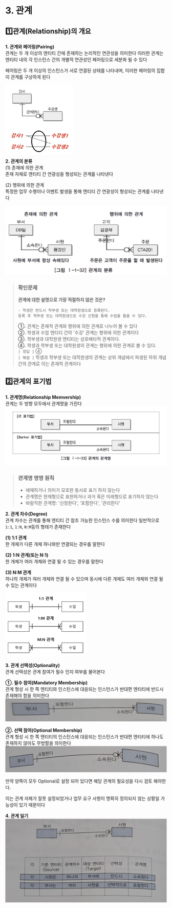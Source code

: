 # 3. 관계
## 1️⃣관계(Relationship)의 개요
**1. 관계와 페어링(Pairing)**<br>
관계는 두 개 이상의 엔티티 간에 존재하는 논리적인 연관성을 의미한다 이러한 관계는 엔티티 내의 각 인스턴스 간의 개별적 연관성인 페어링으로 세분화 될 수 있다

페어링은 두 개 이상의 인스턴스가 서로 연결된 상태를 나타내며, 이러한 페어링의 집합이 관계를 구상하게 된다

![alt text](image.png)<br>
**2. 관계의 분류**<br>
(1) 존재에 의한 관계<br>
존재 자체로 엔티티 간 연광성을 형성되는 관계를 나타낸다

(2) 행위에 의한 관계<br>
특정한 업무 수행이나 이벤트 발생을 통해 엔티티 간 연광성이 형성되는 관계를 나타낸다

![alt text](image-1.png)
> ### 확인문제
> **관계에 대한 설명으로 가장 적절하지 않은 것은?**
> ```
> - 학생은 반드시 학부생 또는 대학원생으로 등록된다.
> 등록 후 학부생 또는 대학원생으로 수강 신청을 통해 수업을 들을 수 있다.
> ```
> **①.** 관계는 존재적 관계와 행위에 의한 관계로 나누어 볼 수 있다<br>
> **②.** 학생과 수업 엔티티 간의 '수강' 관계는 행위에 의한 관계이다<br>
> **③.** 학부생과 대학원생 엔티티는 상호배타적 관계이다.<br>
> **④.** 학생과 학부생 또는 대학원생의 관계는 행위에 의한 관계로 볼 수 있다.<br>
> `| 정답 |` ④<br>
> `| 해설 |` 학생과 학부생 또는 대학원생의 관계는 상위 개념에서 파생된 하위 개념 간의 관계로 이는 존재적 관계이다

## 2️⃣관계의 표기법
**1. 관계명(Relationship Memvership)**<br>
관계는 두 방향 모두에서 관계명을 가진다
![alt text](image-2.png)
> ### 관계명 명명 원칙
> - 애매하거나 의미가 모호한 동사로 표기 하지 않는다
> - 관계명은 현재형으로 표현하거나 과거 혹은 미래형으로 표기하지 않는다
> - 바람직한 관계명: '신청한다', '포함한다', '관리한다'

**2. 관계 차수(Degree)**<br>
관계 차수는 관계를 통해 엔티티 간 참조 가능한 인스턴스 수를 의미한다 일반적으로 `1:1`, `1:N`, `N:M`등의 형태가 존재한다

**(1) 1:1 관계**<br>
한 개체가 다른 개체 하나와만 연결되는 경우를 말한다

**(2) 1:N 관계(또는 N:1)**<br>
한 개체가 여러 개체와 연결 될 수 있는 경우를 말한다

**(3) N:M 관계**<br>
하나의 개체가 여러 개체와 연결 될 수 있으며 동시에 다른 개체도 여러 개체와 연결 될 수 있는 관계이다

![alt text](image-3.png)

**3. 관계 선택성(Optionality)**<br>
관계 선택성은 관계 참여가 필수 인지 여부를 물어본다<br>

**①. 필수 참여(Mandatory Membership)**<br>
관계 형성 시 한 쪽 엔티티와 인스턴스에 대응되는 인스턴스가 반대편 엔티티에 반드시 존재해야 함을 의미한다
![alt text](image-5.png)

**②. 선택 참여(Optional Membership)**<br>
관계 형성 시 한 쪽 엔티티의 인스턴스에 대응되는 인스턴스가 반대편 엔티티에 하나도 존재하지 않아도 무방함을 의미한다
![alt text](image-4.png)

만약 양쪽이 모두 Optional로 설정 되어 있다면 해당 관계의 필요성을 다시 검토 해야한다.

이는 관계 자체가 잘못 설정되었거나 업무 요구 사항이 명확히 정의되지 않는 상황일 가능성이 있기 때문이다

**4. 관계 일기**
![alt text](image-6.png)